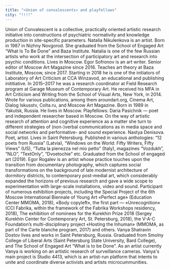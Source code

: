 ```yaml
---
title: "«Union of convalescents» and playfellows"
city: "!!!!"
---
```


Union of Convalescent is a collective, practically oriented artistic research initiative into constructions of psychiatric normativity and knowledge production in site-specific parameters.
Natalia Nikulenkova is an artist. Born in 1987 in Nizhny Novgorod.  She graduated from the School of Engaged Art “What Is To Be Done” and Baza Institute. Natalia is one of the few Russian artists who work at the intersection of participatory art and research into psychic conditions. Lives in Moscow.
Egor Sofronov is an art writer. Senior editor of Moscow Art Magazine since 2016. Teaches
art theory at Baza Institute, Moscow, since 2017. Starting in 2018 he is one of the initiators of
Laboratory of Art Criticism at CCA Winzavod, an educational and publishing inititiative. In
2015–2017 he was a research coordinator at Field Research program at Garage Museum of
Contemporary Art. He received his MFA in Art Criticism and Writing from the School of Visual Arts, New York, in 2014. Wrote for various publications, among them aroundart.org, Cinema Art, Dialog Iskusstv, Colta.ru, and Moscow Art Magazine. Born in 1989 in Yakutsk, Russia. He lives in Moscow.
Playfellows:
Daria Pasichnik — poet and independent researcher based in Moscow.
On the way of artistic research of attention and cognitive experience as a matter she turn to different strategies of (non-)verbal communications as in media space and social networks and performative- and sound experience.
Nastya Denisova. Poet, artist. Lives in Saint Petersburg. Published in various anthologies: “12 poets from Russia” (Latvia), “Windows on the World: Fifty Writers, Fifty Views” (US), “Tutta la pienezza nel mio petto” (Italy), magazines “Vozdukh”, “NLO”, “TextOnly”,  “Dvoetochie” etc. Graduated from the School of engaged art (2019).
Egor Rogalev is an artist whose practice touches upon the transition from documentary photography, which captures social transformations on the background of late modernist architecture of dormitory districts, to contemporary post-medial art, which considerably expanded the horizons of previous research and gave a wide scope to experimentation with large-scale installations, video and sound. Participant of numerous exhibition projects, including the Special Project of the 6th Moscow International Biennale of Young Art «Perfect age» (Education Center MMOMA, 2018), «Body copyleft», the first part — «Unrecognition» (CCI Fabrika, within the framework of the Fabrika Workshops residency, 2018), The exhibition of nominees for the Kurekhin Prize 2018 (Sergey Kurekhin Center for Contemporary Art, St. Petersburg, 2018), the V-A-C Foundation’s multi-disciplinary project «Hosting the Inhuman» (MMOMA, as part of the Carte blanche program, 2017) and others.
Vanya Shatravin Dostov lives and works in Saint Petersburg, Russia.
Graduated from Smolny College of Liberal Arts (Saint Petersburg State University, Bard College), and The School of Engaged Art “What is to be Done”. 
As an artist currently Vanya is working on an artistic research of surveillance cameras.
Vanya's main project is Studio 4413, which is an artist-run platform that intents to unite and coordinate diverse activists and artists microcummunities. 
